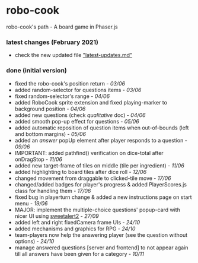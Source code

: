 # robo-cook
robo-cook's path  -  A board game in Phaser.js


### latest changes (February 2021)
 - check the new updated file ["latest-updates.md"](https://github.com/thanassisKalv/robo-cook/blob/online-multiplayer-eng/latest-changes.md/)

### done (initial version)
 - fixed the robo-cook's position return - *03/06*
 - added random-selector for questions items - *03/06*
 - fixed random-selector's range - *04/06*
 - added RoboCook sprite extension and fixed playing-marker to background position - *04/06*
 - added new questions (check *qualitative* doc) - *04/06*
 - added smooth pop-up effect for questions - *05/06*
 - added automatic reposition of question items when out-of-bounds (left and bottom margins) - *05/06*
 - added an *answer* popUp element after player responds to a question - *09/06*
 - IMPORTANT: added pathfind() verification on dice-total after onDragStop - *11/06*
 - added new target-frame of tiles on middle (tile per ingredient) - *11/06*
 - added highlighting to board tiles after dice roll - *12/06*
 - changed movement from draggable to clicked-tile move - *17/06*
 - changed/added badges for player's progress & added PlayerScores.js class for handling them - *17/06*
 - fixed bug in playerturn change & added a new instructions page on start menu - *19/06*
 - MAJOR: implement the multiple-choice questions' popup-card with nicer UI using [sweetalert2](https://sweetalert2.github.io/) - *27/09*
 - added left and right fixedCamera frame UIs - *24/10*
 - added mechanisms and graphics for RPG - *24/10*
 - team-players now help the answering player (see the question without options) - *24/10*
 - manage answered questions [server and frontend] to not appear again till all answers have been given for a category - *10/11*
